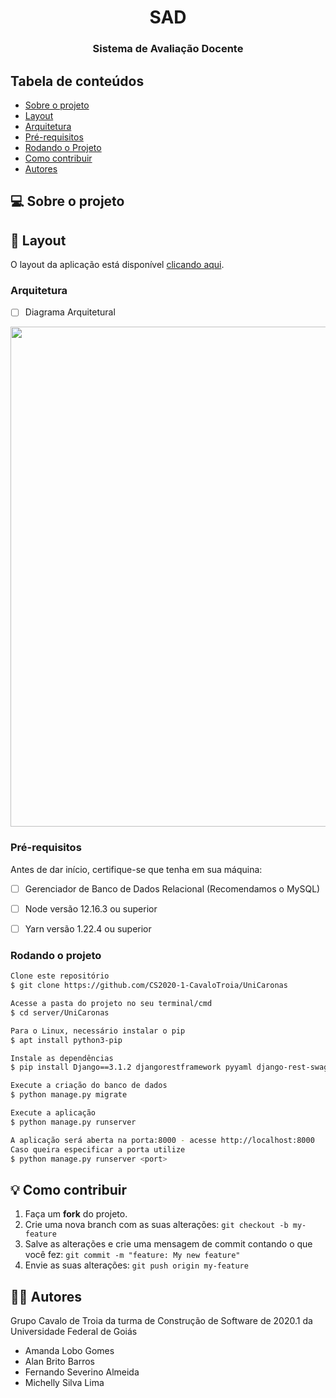 <h1 align="center">SAD
</h1>
<h3 align="center">
Sistema de Avaliação Docente
</h3>

## Tabela de conteúdos

 * [Sobre o projeto](#-sobre-o-projeto)
 * [Layout](#-layout)
 * [Arquitetura](#arquitetura)
 * [Pré-requisitos](#pré-requisitos)
 * [Rodando o Projeto](#rodando-o-projeto)
 * [Como contribuir](#-como-contribuir)
 * [Autores](#-autores)

## 💻 Sobre o projeto



## 🎨 Layout

O layout da aplicação está disponível [clicando aqui](https://docs.google.com/document/d/1b0pzPq9pHcfnet4qj5l2yjUHmYnysagpr4hgqlBQRNU).

### Arquitetura

- [ ] Diagrama Arquitetural
<img src="https://lh6.googleusercontent.com/ZLiiqLn0r6Z-jb0PiXtJxhPi059jv7GMVPTX8sDeG8l9kwbFU9whg8jC-3NPYS6nUIk3PAqGw13EmghTuPRmFc39D5FaCOBczE4XazndewTA45QspWHxntiIv4_ZONp5fjHnpKhp" width="800">

### Pré-requisitos

Antes de dar início, certifique-se que tenha em sua máquina:
- [ ] Gerenciador de Banco de Dados Relacional (Recomendamos o MySQL)
- [ ] Node versão 12.16.3 ou superior
- [ ] Yarn versão 1.22.4 ou superior


### Rodando o projeto

```bash
Clone este repositório
$ git clone https://github.com/CS2020-1-CavaloTroia/UniCaronas

Acesse a pasta do projeto no seu terminal/cmd
$ cd server/UniCaronas

Para o Linux, necessário instalar o pip
$ apt install python3-pip

Instale as dependências
$ pip install Django==3.1.2 djangorestframework pyyaml django-rest-swagger dnspython djongo

Execute a criação do banco de dados
$ python manage.py migrate

Execute a aplicação
$ python manage.py runserver

A aplicação será aberta na porta:8000 - acesse http://localhost:8000
Caso queira especificar a porta utilize
$ python manage.py runserver <port>
```

## 💡 Como contribuir

1. Faça um **fork** do projeto.
2. Crie uma nova branch com as suas alterações: `git checkout -b my-feature`
3. Salve as alterações e crie uma mensagem de commit contando o que você fez: `git commit -m "feature: My new feature"`
4. Envie as suas alterações: `git push origin my-feature`

## 👨‍💻 Autores

Grupo Cavalo de Troia da turma de Construção de Software de 2020.1 da Universidade Federal de Goiás
* Amanda Lobo Gomes
* Alan Brito Barros
* Fernando Severino Almeida
* Michelly Silva Lima

